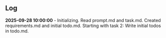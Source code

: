 ## Log

**2025-09-28 10:00:00** - Initializing. Read prompt.md and task.md. Created requirements.md and initial todo.md. Starting with task 2: Write initial todos in todo.md.
